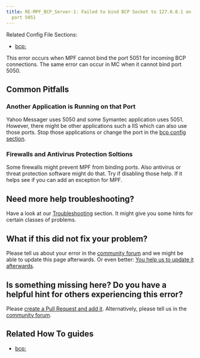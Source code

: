 ```yaml
---
title: RE-MPF_BCP_Server-1: Failed to bind BCP Socket to 127.0.0.1 on
  port 5051
---
```


Related Config File Sections:

* [bcp:](../config/bcp.md)

This error occurs when MPF cannot bind the port 5051 for incoming BCP
connections. The same error can occur in MC when it cannot bind port
5050.

## Common Pitfalls

### Another Application is Running on that Port

Yahoo Messager uses 5050 and some Symantec application uses 5051.
However, there might be other applications such a IIS which can also use
those ports. Stop those applications or change the port in the
[bcp config section](../config/bcp.md).

### Firewalls and Antivirus Protection Soltions

Some firewalls might prevent MPF from binding ports. Also antivirus or
threat protection software might do that. Try if disabling those help.
If it helps see if you can add an exception for MPF.

## Need more help troubleshooting?

Have a look at our [Troubleshooting](../troubleshooting/index.md) section. It might give you some hints for certain classes of
problems.

## What if this did not fix your problem?

Please tell us about your error in the [community forum](../community/index.md) and we might
be able to update this page afterwards. Or even better:
[You help us to update it afterwards](../about/help_docs.md).

## Is something missing here? Do you have a helpful hint for others experiencing this error?

Please
[create a Pull Request and add it](../about/help_docs.md). Alternatively, please tell us in the [community forum](../community/index.md).

## Related How To guides

* [bcp:](../config/bcp.md)
